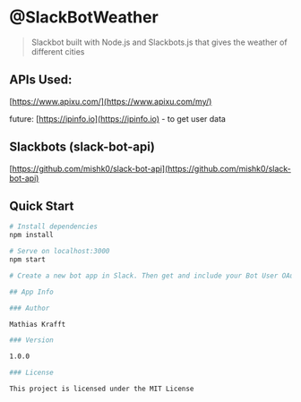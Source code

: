 # @SlackBotWeather

> Slackbot built with Node.js and Slackbots.js that gives the weather of different cities

## APIs Used:

[https://www.apixu.com/](https://www.apixu.com/my/)

future: [https://ipinfo.io](https://ipinfo.io) - to get user data

## Slackbots (slack-bot-api)

[https://github.com/mishk0/slack-bot-api](https://github.com/mishk0/slack-bot-api)

## Quick Start

```bash
# Install dependencies
npm install

# Serve on localhost:3000
npm start

# Create a new bot app in Slack. Then get and include your Bot User OAuth Access Token

## App Info

### Author

Mathias Krafft

### Version

1.0.0

### License

This project is licensed under the MIT License
```
